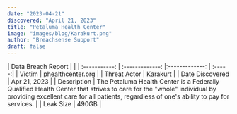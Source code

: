 ```yaml
---
date: "2023-04-21"
discovered: "April 21, 2023"
title: "Petaluma Health Center"
image: "images/blog/Karakurt.png"
author: "Breachsense Support"
draft: false
---
```


| Data Breach Report           |              | 
| :-----------: | :-------------:     |:-------------:    | :-----:|
| Victim      | phealthcenter.org      | 
| Threat Actor      | Karakurt      | 
| Date Discovered      | Apr 21, 2023      | 
| Description      | The Petaluma Health Center is a Federally Qualified Health Center that strives to care for the "whole" individual by providing excellent care for all patients, regardless of one's ability to pay for services.      | 
| Leak Size      | 490GB      | 

